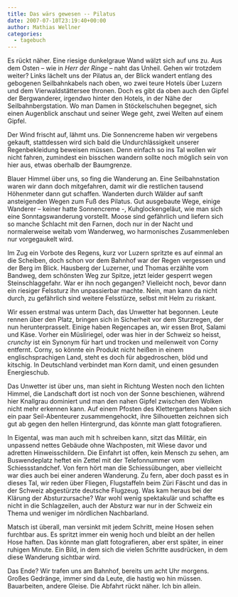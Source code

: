 ```yaml
---
title: Das wärs gewesen -- Pilatus
date: 2007-07-10T23:19:40+00:00
author: Mathias Wellner
categories:
  - tagebuch
---
```

Es rückt näher. Eine riesige dunkelgraue Wand wälzt sich auf uns zu. Aus dem Osten &#8211; wie in _Herr der Ringe_ &#8211; naht das Unheil. Gehen wir trotzdem weiter? Links lächelt uns der Pilatus an, der Blick wandert entlang des gebogenen Seilbahnkabels nach oben, wo zwei teure Hotels über Luzern und dem Vierwaldstättersee thronen. Doch es gibt da oben auch den Gipfel der Bergwanderer, irgendwo hinter den Hotels, in der Nähe der Seilbahnbergstation. Wo man Damen in Stöckelschuhen begegnet, sich einen Augenblick anschaut und seiner Wege geht, zwei Welten auf einem Gipfel.

Der Wind frischt auf, lähmt uns. Die Sonnencreme haben wir vergebens gekauft, stattdessen wird sich bald die Undurchlässigkeit unserer Regenbekleidung beweisen müssen. Denn einfach so ins Tal wollen wir nicht fahren, zumindest ein bisschen wandern sollte noch möglich sein von hier aus, etwas oberhalb der Baumgrenze.

Blauer Himmel über uns, so fing die Wanderung an. Eine Seilbahnstation waren wir dann doch mitgefahren, damit wir die restlichen tausend Höhenmeter dann gut schaffen. Wanderten durch Wälder auf sanft ansteigenden Wegen zum Fuß des Pilatus. Gut ausgebaute Wege, einige Wanderer &#8211; keiner hatte Sonnencreme -, Kuhglockengeläut, wie man sich eine Sonntagswanderung vorstellt. Moose sind gefährlich und liefern sich so manche Schlacht mit den Farnen, doch nur in der Nacht und normalerweise weitab vom Wanderweg, wo harmonisches Zusammenleben nur vorgegaukelt wird.

Im Zug ein Vorbote des Regens, kurz vor Luzern spritzte es auf einmal an die Scheiben, doch schon vor dem Bahnhof war der Regen vergessen und der Berg im Blick. Hausberg der Luzerner, und Thomas erzählte vom Bandweg, dem schönsten Weg zur Spitze, jetzt leider gesperrt wegen Steinschlaggefahr. War er ihn noch gegangen? Vielleicht noch, bevor dann ein riesiger Felssturz ihn unpassierbar machte. Nein, man kann da nicht durch, zu gefährlich sind weitere Felsstürze, selbst mit Helm zu riskant.

Wir essen erstmal was unterm Dach, das Unwetter hat begonnen. Leute rennen über den Platz, bringen sich in Sicherheit vor dem Sturzregen, der nun herunterprasselt. Einige haben Regencapes an, wir essen Brot, Salami und Käse. Vorher ein Müsliriegel, oder was hier in der Schweiz so heisst, _crunchy_ ist ein Synonym für hart und trocken und meilenweit von Corny entfernt. Corny, so könnte ein Produkt nicht heißen in einem englischsprachigen Land, steht es doch für abgedroschen, blöd und kitschig. In Deutschland verbindet man Korn damit, und einen gesunden Energieschub.

Das Unwetter ist über uns, man sieht in Richtung Westen noch den lichten Himmel, die Landschaft dort ist noch von der Sonne beschienen, während hier Knallgrau dominiert und man den nahen Gipfel zwischen den Wolken nicht mehr erkennen kann. Auf einem Pfosten des Klettergartens haben sich ein paar Seil-Abenteurer zusammengehockt, ihre Silhouetten zeichnen sich gut ab gegen den hellen Hintergrund, das könnte man glatt fotografieren.

In Eigental, was man auch mit h schreiben kann, sitzt das Militär, ein unpassend nettes Gebäude ohne Wachposten, mit Wiese davor und adretten Hinweisschildern. Die Einfahrt ist offen, kein Mensch zu sehen, am Buswendeplatz heftet ein Zettel mit der Telefonnummer vom Schiessstandchef. Von fern hört man die Schiessübungen, aber vielleicht war dies auch bei einer anderen Wanderung. Zu fern, aber doch passt es in dieses Tal, wir reden über Fliegen, Flugstaffeln beim Züri Fäscht und das in der Schweiz abgestürzte deutsche Flugzeug. Was kam heraus bei der Klärung der Absturzursache? War wohl wenig spektakulär und schaffte es nicht in die Schlagzeilen, auch der Absturz war nur in der Schweiz ein Thema und weniger im nördlichen Nachbarland.

Matsch ist überall, man versinkt mit jedem Schritt, meine Hosen sehen furchtbar aus. Es spritzt immer ein wenig hoch und bleibt an der hellen Hose haften. Das könnte man glatt fotografieren, aber erst später, in einer ruhigen Minute. Ein Bild, in dem sich die vielen Schritte ausdrücken, in dem diese Wanderung sichtbar wird.

Das Ende? Wir trafen uns am Bahnhof, bereits um acht Uhr morgens. Großes Gedränge, immer sind da Leute, die hastig wo hin müssen. Bauarbeiten, andere Gleise. Die Abfahrt rückt näher. Ich bin allein.